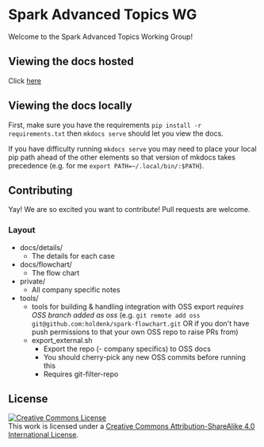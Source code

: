 # Spark Advanced Topics WG

Welcome to the Spark Advanced Topics Working Group!

## Viewing the docs hosted 

Click [here](https://holdenk.github.io/spark-flowchart/flowchart/)

## Viewing the docs locally

First, make sure you have the requirements `pip install -r requirements.txt` then `mkdocs serve` should let you view the docs.

If you have difficulty running `mkdocs serve` you may need to place your local pip path ahead of the other elements so that version of mkdocs takes precedence (e.g. for me `export PATH=~/.local/bin/:$PATH`).

## Contributing

Yay! We are so excited you want to contribute! Pull requests are welcome.

### Layout

- docs/details/
  - The details for each case
- docs/flowchart/
  - The flow chart
- private/
  - All company specific notes
- tools/
  - tools for building & handling integration with OSS export *requires OSS branch added as oss* (e.g. `git remote add oss git@github.com:holdenk/spark-flowchart.git` OR if you don't have push permissions to that your own OSS repo to raise PRs from)
  - export_external.sh
    - Export the repo (- company specifics) to OSS docs
    - You should cherry-pick any new OSS commits before running this
    - Requires git-filter-repo

## License

<a rel="license" href="http://creativecommons.org/licenses/by-sa/4.0/"><img alt="Creative Commons License" style="border-width:0" src="https://i.creativecommons.org/l/by-sa/4.0/88x31.png" /></a><br />This work is licensed under a <a rel="license" href="http://creativecommons.org/licenses/by-sa/4.0/">Creative Commons Attribution-ShareAlike 4.0 International License</a>.
